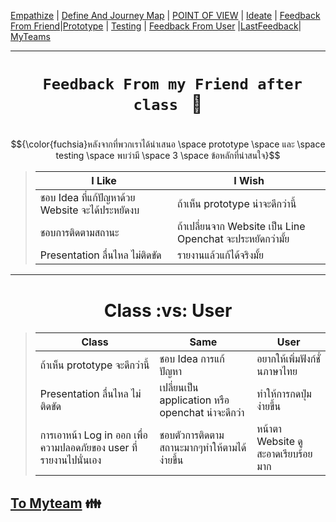 [Empathize](https://github.com/LeoPonin/INT100-G2-02-2Na2Jai/blob/c8bd58e89e30c340625163b9c2ea6b4e0ba3f6ce/Design%20Thinking%20Project/empathize.md) | [Define And Journey Map](https://github.com/LeoPonin/INT100-G2-02-2Na2Jai/blob/main/Design%20Thinking%20Project/%20Define.md) | [POINT OF VIEW](https://github.com/LeoPonin/INT100-G2-02-2Na2Jai/blob/main/Design%20Thinking%20Project/POV.md) | [Ideate](https://github.com/LeoPonin/INT100-G2-02-2Na2Jai/blob/main/Design%20Thinking%20Project/Ideate.md) | [Feedback From Friend](https://github.com/LeoPonin/INT100-G2-02-2Na2Jai/blob/main/Design%20Thinking%20Project/Feedback%20form%20friend.md)|[Prototype](https://github.com/LeoPonin/INT100-G2-02-2Na2Jai/blob/main/Design%20Thinking%20Project/prototype.md) | [Testing](https://github.com/LeoPonin/INT100-G2-02-2Na2Jai/blob/main/Design%20Thinking%20Project/Testing.md) | [Feedback From User](https://github.com/LeoPonin/INT100-G2-02-2Na2Jai/blob/main/Design%20Thinking%20Project/Feedback%20from%20user.md) |[LastFeedback](https://github.com/LeoPonin/INT100-G2-02-2Na2Jai/blob/main/Design%20Thinking%20Project/Last%20feedback.md)| [MyTeams](https://github.com/LeoPonin/INT100-G2-02-2Na2Jai/blob/main/ourteam.md)

<hr>

# <h1 align = center> <code> Feedback From my Friend after class </code> :information_desk_person: <h1>

$${\color{fuchsia}หลังจากที่พวกเราได้นำเสนอ \space prototype \space และ  \space testing \space พบว่ามี \space 3 \space ข้อหลักที่น่าสนใจ}$$



>|  **I Like**  | **I Wish** |
>| -------- | ------- |
>| ชอบ Idea ที่แก้ปัญหาด้วย Website จะได้ประหยัดงบ | ถ้าเห็น prototype น่าจะดีกว่านี้ |  
>| ชอบการติดตามสถานะ | ถ้าเปลี่ยนจาก Website เป็น Line Openchat จะประหยัดกว่ามั้ย |  
>| Presentation ลื่นไหล ไม่ติดขัด | รายงานแล้วแก้ได้จริงมั้ย |

<hr>

<h1 align = center> Class :vs: User </h1>

>|  **Class**  | **Same** | **User** |
>| -------- | ------- | ---- |
>| ถ้าเห็น prototype จะดีกว่านี้ | ชอบ Idea การแก้ปัญหา | อยากให้เพิ่มฟังก์ชั่นภาษาไทย |
>| Presentation ลื่นไหล ไม่ติดขัด | เปลี่ยนเป็น application หรือ openchat น่าจะดีกว่า | ทำให้การกดปุ่มง่ายขึ้น |
>| การเอาหน้า Log in ออก เพื่อความปลอดภัยของ user ที่รายงานไปนั่นเอง | ชอบตัวการติดตามสถานะมากๆทำให้ตามได้ง่ายขึ้น | หน้าตา Website ดูสะอาดเรียบร้อยมาก | 


[To Myteam](https://github.com/LeoPonin/INT100-G2-02-2Na2Jai/blob/main/ourteam.md) :family:
------
